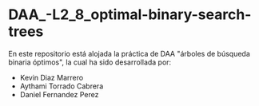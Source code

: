 # DAA_-L2_8_optimal-binary-search-trees
En este repositorio está alojada la práctica de DAA "árboles de búsqueda binaria óptimos", la cual ha sido desarrollada por:

* Kevin Diaz Marrero  
* Aythami Torrado Cabrera  
* Daniel Fernandez Perez  
